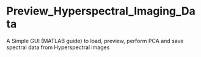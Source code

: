 # Preview_Hyperspectral_Imaging_Data
A Simple GUI (MATLAB guide) to load, preview, perform PCA and save spectral data from Hyperspectral images
